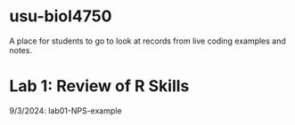 # usu-biol4750
A place for students to go to look at records from live coding examples and notes.

# Lab 1: Review of R Skills
9/3/2024: lab01-NPS-example

